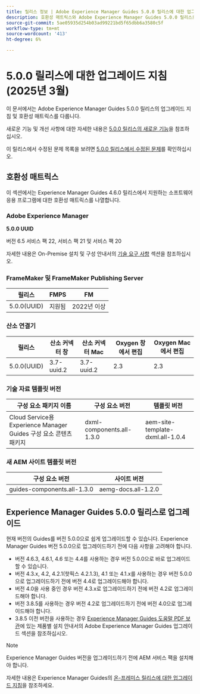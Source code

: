 ```yaml
---
title: 릴리스 정보 | Adobe Experience Manager Guides 5.0.0 릴리스에 대한 업그레이드 지침
description: 호환성 매트릭스와 Adobe Experience Manager Guides 5.0.0 릴리스로 업그레이드하는 방법에 대해 알아봅니다.
source-git-commit: 5ae05935d254b03ad99221bd5f65dbb6a3580c5f
workflow-type: tm+mt
source-wordcount: '413'
ht-degree: 6%

---
```


# 5.0.0 릴리스에 대한 업그레이드 지침(2025년 3월)

이 문서에서는 Adobe Experience Manager Guides 5.0.0 릴리스의 업그레이드 지침 및 호환성 매트릭스를 다룹니다.

새로운 기능 및 개선 사항에 대한 자세한 내용은 [5.0.0 릴리스의 새로운 기능](../release-info/whats-new-5-0-0.md)을 참조하십시오.

이 릴리스에서 수정된 문제 목록을 보려면 [5.0.0 릴리스에서 수정된 문제](../release-info/fixed-issues-5-0-0.md)를 확인하십시오.

## 호환성 매트릭스

이 섹션에서는 Experience Manager Guides 4.6.0 릴리스에서 지원하는 소프트웨어 응용 프로그램에 대한 호환성 매트릭스를 나열합니다.

### Adobe Experience Manager

**5.0.0 UUID**

버전 6.5 서비스 팩 22, 서비스 팩 21 및 서비스 팩 20

자세한 내용은 On-Premise 설치 및 구성 안내서의 [기술 요구 사항](../install-guide/download-install-technical-requirements.md) 섹션을 참조하십시오.

### FrameMaker 및 FrameMaker Publishing Server

| 릴리스 | FMPS | FM |
| --- | --- | --- |
| 5.0.0(UUID) | 지원됨 | 2022년 이상 |

### 산소 연결기

| 릴리스 | 산소 커넥터 창 | 산소 커넥터 Mac | Oxygen 창에서 편집 | Oxygen Mac에서 편집 |
| --- | --- | --- |--- |--- |
| 5.0.0(UUID) | 3.7-uuid.2 | 3.7-uuid.2 | 2.3 | 2.3 |

### 기술 자료 템플릿 버전

| 구성 요소 패키지 이름 | 구성 요소 버전 | 템플릿 버전 |
|---|---|---|
| Cloud Service용 Experience Manager Guides 구성 요소 콘텐츠 패키지 | dxml-components.all-1.3.0 | aem-site-template-dxml.all-1.0.4 |

### 새 AEM 사이트 템플릿 버전


| 구성 요소 버전 | 사이트 버전 |
|---|---|
| guides-components.all-1.3.0 | aemg-docs.all-1.2.0 |


## Experience Manager Guides 5.0.0 릴리스로 업그레이드

현재 버전의 Guides를 버전 5.0.0으로 쉽게 업그레이드할 수 있습니다. Experience Manager Guides 버전 5.0.0으로 업그레이드하기 전에 다음 사항을 고려해야 합니다.

- 버전 4.6.3, 4.6.1, 4.6 또는 4.4를 사용하는 경우 버전 5.0.0으로 바로 업그레이드할 수 있습니다.
- 버전 4.3.x, 4.2, 4.2.1(핫픽스 4.2.1.3), 4.1 또는 4.1.x를 사용하는 경우 버전 5.0.0으로 업그레이드하기 전에 버전 4.4로 업그레이드해야 합니다.
- 버전 4.0을 사용 중인 경우 버전 4.3.x로 업그레이드하기 전에 버전 4.2로 업그레이드해야 합니다.
- 버전 3.8.5를 사용하는 경우 버전 4.2로 업그레이드하기 전에 버전 4.0으로 업그레이드해야 합니다.
- 3.8.5 이전 버전을 사용하는 경우 [Experience Manager Guides 도움말 PDF 보관](https://helpx.adobe.com/xml-documentation-for-experience-manager/archive.html)에 있는 제품별 설치 안내서의 Adobe Experience Manager Guides 업그레이드 섹션을 참조하십시오.

>[!NOTE]
>
>Experience Manager Guides 버전을 업그레이드하기 전에 AEM 서비스 팩을 설치해야 합니다.

자세한 내용은 Experience Manager Guides의 [온-프레미스 릴리스에 대한 업그레이드 지침](../install-guide/upgrade-xml-documentation.md)을 참조하세요.
